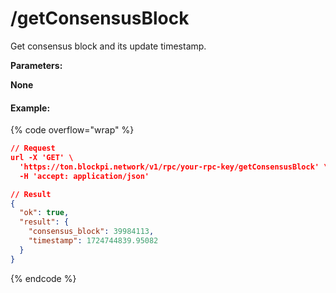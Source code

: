 # /getConsensusBlock

Get consensus block and its update timestamp.



**Parameters:**

**None**

#### Example:

{% code overflow="wrap" %}
```json
// Request
url -X 'GET' \
  'https://ton.blockpi.network/v1/rpc/your-rpc-key/getConsensusBlock' \
  -H 'accept: application/json'

// Result
{
  "ok": true,
  "result": {
    "consensus_block": 39984113,
    "timestamp": 1724744839.95082
  }
}
```
{% endcode %}
